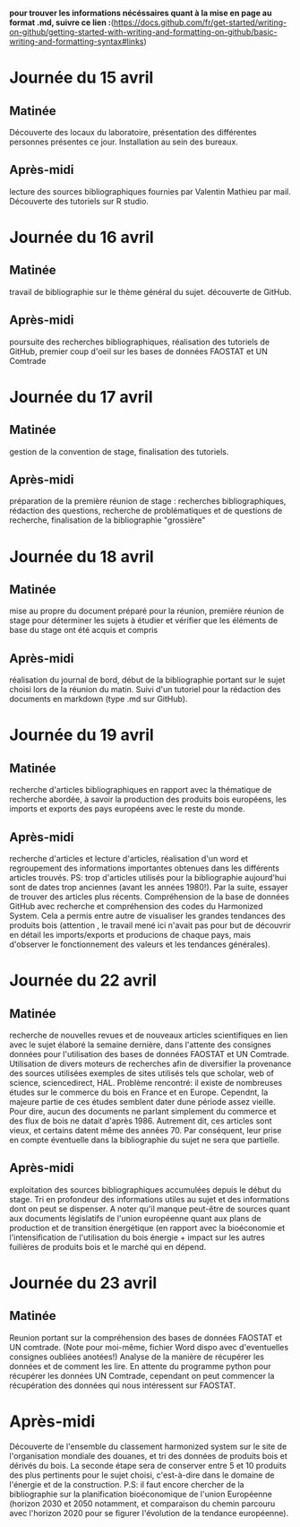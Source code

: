 **pour trouver les informations nécéssaires quant à la mise en page au format .md, suivre ce lien :**(https://docs.github.com/fr/get-started/writing-on-github/getting-started-with-writing-and-formatting-on-github/basic-writing-and-formatting-syntax#links)
# Journée du 15 avril
## Matinée
Découverte des locaux du laboratoire, présentation des différentes personnes présentes ce jour. Installation au sein des bureaux.
## Après-midi
lecture des sources bibliographiques fournies par Valentin Mathieu par mail. Découverte des tutoriels sur R studio.
# Journée du 16 avril
## Matinée
travail de bibliographie sur le thème général du sujet. découverte de GitHub.
## Après-midi
poursuite des recherches bibliographiques, réalisation des tutoriels de GitHub, premier coup d'oeil sur les bases de données 
FAOSTAT et UN Comtrade
# Journée du 17 avril
## Matinée
gestion de la convention de stage, finalisation des tutoriels. 
## Après-midi
préparation de la première réunion de stage : recherches bibliographiques, 
rédaction des questions, recherche de problématiques et de questions de recherche, finalisation de la bibliographie "grossière"
# Journée du 18 avril
## Matinée
mise au propre du document préparé pour la réunion, première réunion de stage pour déterminer
les sujets à étudier et vérifier que les éléments de base du stage ont été acquis et compris
## Après-midi
réalisation du journal de bord, début de la bibliographie portant sur le sujet choisi lors de la réunion du matin. Suivi d'un tutoriel 
pour la rédaction des documents en markdown (type .md sur GitHub).
# Journée du 19 avril
## Matinée
recherche d'articles bibliographiques en rapport avec la thématique de recherche abordée, à savoir la production des produits bois européens, les imports et exports des pays européens avec le reste du monde.
## Après-midi
recherche d'articles et lecture d'articles, réalisation d'un word et regroupement des informations importantes obtenues dans les différents articles trouvés. PS: trop d'articles utilisés pour la bibliographie aujourd'hui sont de dates trop anciennes (avant les années 1980!). Par la suite, essayer de trouver des articles plus récents.
Compréhension de la base de données GitHub avec recherche et compréhension des codes du Harmonized System. Cela a permis entre autre de visualiser les grandes tendances des produits bois (attention , le travail mené ici n'avait pas pour but de découvrir en détail les imports/exports et producions de chaque pays, mais d'observer le fonctionnement des valeurs et les tendances générales).
# Journée du 22 avril
## Matinée
recherche de nouvelles revues et de nouveaux articles scientifiques en lien avec le sujet élaboré la semaine dernière, dans l'attente des consignes données pour l'utilisation des bases de données FAOSTAT et UN Comtrade. 
Utilisation de divers moteurs de recherches afin de diversifier la provenance des sources utilisées exemples de sites utilisés tels que scholar, web of science, sciencedirect, HAL. 
Problème rencontré: il existe de nombreuses études sur le commerce du bois en France et en Europe. Cependnt, la majeure partie de ces études semblent dater dune période assez vieille. Pour dire, aucun des documents ne parlant simplement du commerce et des flux de bois ne datait d'après 1986. Autrement dit, ces articles sont vieux, et certains datent même des années 70. Par conséquent, leur prise en compte éventuelle dans la bibliographie du sujet ne sera que partielle.
## Après-midi
exploitation des sources bibliographiques accumulées depuis le début du stage. Tri en profondeur des informations utiles au sujet et des informations dont on peut se dispenser. A noter qu'il manque peut-être de sources quant aux documents législatifs de l'union européenne quant aux plans de production et de transition énergétique (en rapport avec la bioéconomie et l'intensification de l'utilisation du bois énergie + impact sur les autres fuilières de produits bois et le marché qui en dépend.
# Journée du 23 avril
## Matinée
Reunion portant sur la compréhension des bases de données FAOSTAT et UN comtrade. (Note pour moi-même, fichier Word dispo avec d'eventuelles consignes oubliées anotées!) Analyse de la manière de récupérer les données et de comment les lire. En attente du programme python pour récupérer les données UN Comtrade, cependant on peut commencer la récupération des données qui nous intéressent sur FAOSTAT.
# Après-midi
Découverte de l'ensemble du classement harmonized system sur le site de l'organisation mondiale des douanes, et tri des données de produits bois et dérivés du bois. La seconde étape sera de conserver entre 5 et 10 produits des plus pertinents pour le sujet choisi, c'est-à-dire dans le domaine de l'énergie et de la construction. 
P.S: il faut encore chercher de la bibliographie sur la planification bioéconomique de l'union Européenne (horizon 2030 et 2050 notamment, et comparaison du chemin parcouru avec l'horizon 2020 pour se figurer l'évolution de la tendance européenne). 
